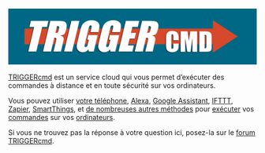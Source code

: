 [![TRIGGERcmd.com](/images/logo.jpg)](https://www.triggercmd.com)

[TRIGGERcmd](https://www.triggercmd.com) est un service cloud qui vous permet d’exécuter des commandes à distance et en toute sécurité sur vos ordinateurs.

Vous pouvez utiliser [votre téléphone](https://app.triggercmd.com), [Alexa](./Alexa.md), [Google Assistant](./SmartHomeGoogle.md), [IFTTT](./IFTTT.md), [Zapier](./Zapier.md), [SmartThings](./SmartThings.md), et [de nombreuses autres méthodes](https://www.triggercmd.com/forum/topic/30/list-of-ways-to-trigger-your-commands) pour [exécuter](./TriggerCommands.md) vos [commandes](./Commands.md) sur vos [ordinateurs](./Computers.md).

Si vous ne trouvez pas la réponse à votre question ici, posez-la sur le [forum TRIGGERcmd](https://www.triggercmd.com/forum/category/5/instructions).
